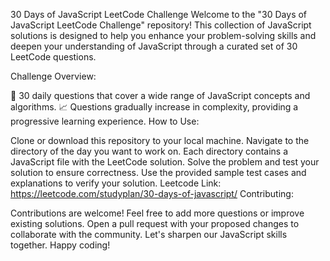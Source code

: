 30 Days of JavaScript LeetCode Challenge
Welcome to the "30 Days of JavaScript LeetCode Challenge" repository! This collection of JavaScript solutions is designed to help you enhance your problem-solving skills and deepen your understanding of JavaScript through a curated set of 30 LeetCode questions.

Challenge Overview:

📆 30 daily questions that cover a wide range of JavaScript concepts and algorithms.
📈 Questions gradually increase in complexity, providing a progressive learning experience.
How to Use:

Clone or download this repository to your local machine.
Navigate to the directory of the day you want to work on.
Each directory contains a JavaScript file with the LeetCode solution.
Solve the problem and test your solution to ensure correctness.
Use the provided sample test cases and explanations to verify your solution.
Leetcode Link:  https://leetcode.com/studyplan/30-days-of-javascript/
Contributing:

Contributions are welcome! Feel free to add more questions or improve existing solutions.
Open a pull request with your proposed changes to collaborate with the community.
Let's sharpen our JavaScript skills together. Happy coding!

